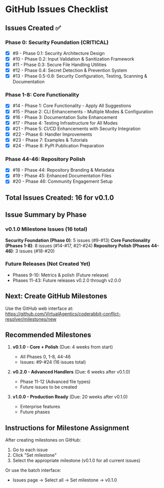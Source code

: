 # GitHub Issues Checklist

## Issues Created ✅

### Phase 0: Security Foundation (CRITICAL)

- [x] #9 - Phase 0.1: Security Architecture Design
- [x] #10 - Phase 0.2: Input Validation & Sanitization Framework
- [x] #11 - Phase 0.3: Secure File Handling Utilities
- [x] #12 - Phase 0.4: Secret Detection & Prevention System
- [x] #13 - Phase 0.5-0.8: Security Configuration, Testing, Scanning & Documentation

### Phase 1-8: Core Functionality

- [x] #14 - Phase 1: Core Functionality - Apply All Suggestions
- [x] #15 - Phase 2: CLI Enhancements - Multiple Modes & Configuration
- [x] #16 - Phase 3: Documentation Suite Enhancement
- [x] #17 - Phase 4: Testing Infrastructure for All Modes
- [x] #21 - Phase 5: CI/CD Enhancements with Security Integration
- [x] #22 - Phase 6: Handler Improvements
- [x] #23 - Phase 7: Examples & Tutorials
- [x] #24 - Phase 8: PyPI Publication Preparation

### Phase 44-46: Repository Polish

- [x] #18 - Phase 44: Repository Branding & Metadata
- [x] #19 - Phase 45: Enhanced Documentation Files
- [x] #20 - Phase 46: Community Engagement Setup

## Total Issues Created: 16 for v0.1.0

## Issue Summary by Phase

### v0.1.0 Milestone Issues (16 total)

**Security Foundation (Phase 0)**: 5 issues (#9-#13)
**Core Functionality (Phases 1-8)**: 8 issues (#14-#17, #21-#24)
**Repository Polish (Phases 44-46)**: 3 issues (#18-#20)

### Future Releases (Not Created Yet)

- Phases 9-10: Metrics & polish (Future release)
- Phases 11-43: Future releases v0.2.0 through v2.0.0

## Next: Create GitHub Milestones

Use the GitHub web interface at:
<https://github.com/VirtualAgentics/coderabbit-conflict-resolver/milestones/new>

## Recommended Milestones

1. **v0.1.0 - Core + Polish** (Due: 4 weeks from start)
   - All Phases 0, 1-8, 44-46
   - Issues: #9-#24 (16 issues total)

2. **v0.2.0 - Advanced Handlers** (Due: 6 weeks after v0.1.0)
   - Phase 11-12 (Advanced file types)
   - Future issues to be created

3. **v1.0.0 - Production Ready** (Due: 20 weeks after v0.1.0)
   - Enterprise features
   - Future phases

## Instructions for Milestone Assignment

After creating milestones on GitHub:

1. Go to each issue
2. Click "Set milestone"
3. Select the appropriate milestone (v0.1.0 for all current issues)

Or use the batch interface:

- Issues page → Select all → Set milestone → v0.1.0
